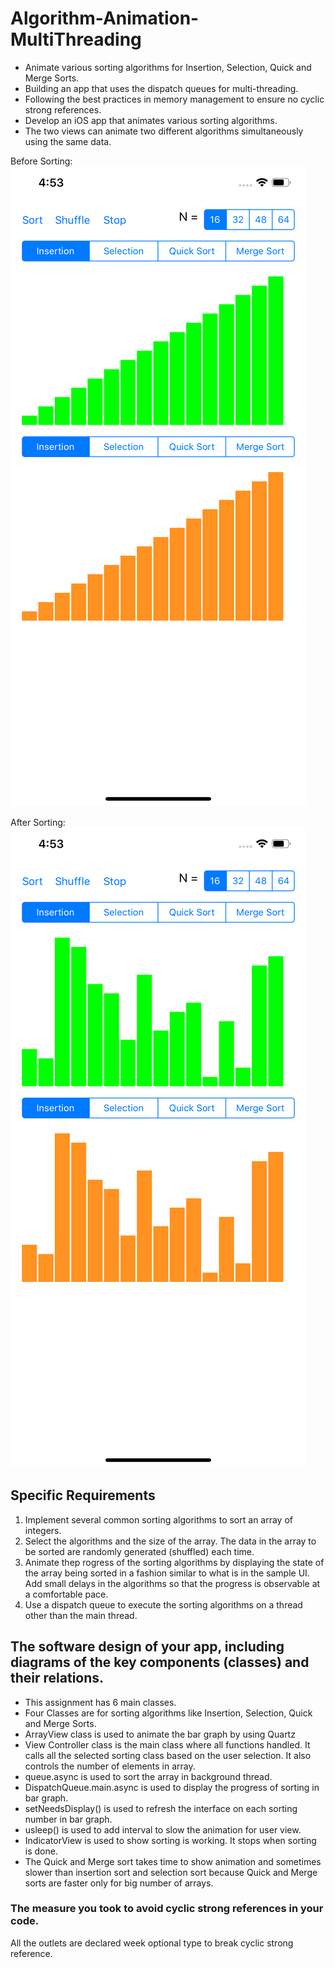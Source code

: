 # Algorithm-Animation-MultiThreading

- Animate various sorting algorithms for Insertion, Selection, Quick and Merge Sorts. 
- Building an app that uses the dispatch queues for multi-threading. 
- Following the best practices in memory management to ensure no cyclic strong
references.
- Develop an iOS app that animates various sorting algorithms. 
- The two views can animate two different algorithms simultaneously using the same data.

Before Sorting:  
![N|Solid](https://github.com/riazmind/Algorithm-Animation-MultiThreading/blob/master/screenshots/afterSorting.png)

After Sorting: 
![N|Solid](https://github.com/riazmind/Algorithm-Animation-MultiThreading/blob/master/screenshots/beforeSorting.png)


## Specific Requirements
1. Implement several common sorting algorithms to sort an array of integers.
2. Select the algorithms and the size of the array. The data in the array to be sorted are randomly generated (shuffled) each time.
3. Animate thep rogress of the sorting algorithms by displaying the state of the array being sorted in a fashion similar to what is in the sample UI. Add small delays in the algorithms so that the progress is observable at a comfortable pace.
4. Use a dispatch queue to execute the sorting algorithms on a thread other than the main thread.

## The software design of your app, including diagrams of the key components (classes) and their relations.
- This assignment has 6 main classes.
- Four Classes are for sorting algorithms like Insertion, Selection, Quick and Merge Sorts.
- ArrayView class is used to animate the bar graph by using Quartz
- View Controller class is the main class where all functions handled. It calls all the selected sorting class based on the user selection. It also controls the number of elements in array.
- queue.async is used to sort the array in background thread.
- DispatchQueue.main.async is used to display the progress of sorting in bar graph.
- setNeedsDisplay() is used to refresh the interface on each sorting number in bar graph.
- usleep() is used to add interval to slow the animation for user view.
- IndicatorView is used to show sorting is working. It stops when sorting is done.
- The Quick and Merge sort takes time to show animation and sometimes slower than insertion sort and selection sort because Quick and Merge sorts are faster only for big number of arrays. 

### The measure you took to avoid cyclic strong references in your code.
All the outlets are declared week optional type to break cyclic strong reference.
